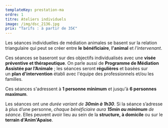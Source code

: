 ```yaml
---
templateKey: prestation-ma
ordre: 1
titre: Ateliers individuels
image: /img/dsc_2136.jpg
prix: "Tarifs : à partir de 35€"
---
```

Les séances individuelles de médiation animales se basent sur la relation triangulaire qui peut se créer entre **le** **bénéficiaire**, **l'animal** et *l'intervenant*.

Ces séances se baseront sur des objectifs individualisés avec une **visée préventive et thérapeutique**. On parle aussi de **Programme de Médiation Assistée par l’Animale** ; les séances seront **régulières** et basées sur un **plan d'intervention** établi avec l'équipe des professionnels et/ou les familles.

Ces séances s'adressent à **1 personne minimum** et jusqu'à **6 personnes maximum**. 

Les séances ont une *durée variant de **30min à 1h30***. Si la séance s’adresse à plus d’une personne, *chaque bénéficiaire aura **15min au minimum** de séance*. Elles peuvent avoir lieu au sein de la **structure, à domicile** ou sur le **terrain d'Anim'Apaise**.